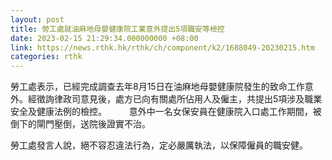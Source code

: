 ```yaml
---
layout: post
title: 勞工處就油麻地母嬰健康院工業意外提出5項職安等檢控
date: 2023-02-15 21:29:34.000000000 +08:00
link: https://news.rthk.hk/rthk/ch/component/k2/1688049-20230215.htm
categories: rthk
---
```


勞工處表示，已經完成調查去年8月15日在油麻地母嬰健康院發生的致命工作意外。經徵詢律政司意見後，處方已向有關處所佔用人及僱主，共提出5項涉及職業安全及健康法例的檢控。
　　 
意外中一名女保安員在健康院入口處工作期間，被倒下的閘門壓倒，送院後證實不治。

勞工處發言人說，絕不容忍違法行為，定必嚴厲執法，以保障僱員的職安健。
